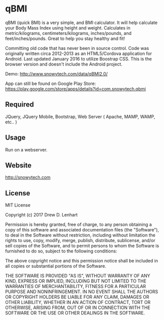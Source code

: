 qBMI
===============

qBMI (quick BMI) is a very simple, and BMI calculator. It will help calculate your Body Mass Index using height and weight. Calculates in metric/kilograms, centimeters/kilograms, inches/pounds, and feet/inches/pounds. Great to help you stay healthy and fit! 

Committing old code that has never been in source control.  Code was originally written circa 2012-2013 as an HTML5/Cordova application for Android.  Last updated January 2016 to utilize Boostrap CSS.  This is the browser version and doesn't include the Android project.

Demo:  http://www.snowytech.com/data/qBMI2.0/

App can still be found on Google Play Store:  https://play.google.com/store/apps/details?id=com.snowytech.qbmi


Required
--------
JQuery, JQuery Mobile, Bootstrap, Web Server ( Apache, MAMP, WAMP, etc.. )


Usage
-----

Run on a webserver.


Website
-------
http://snowytech.com


License
-------
MIT License

Copyright (c) 2017 Drew D. Lenhart

Permission is hereby granted, free of charge, to any person obtaining a copy
of this software and associated documentation files (the "Software"), to deal
in the Software without restriction, including without limitation the rights
to use, copy, modify, merge, publish, distribute, sublicense, and/or sell
copies of the Software, and to permit persons to whom the Software is
furnished to do so, subject to the following conditions:

The above copyright notice and this permission notice shall be included in all
copies or substantial portions of the Software.

THE SOFTWARE IS PROVIDED "AS IS", WITHOUT WARRANTY OF ANY KIND, EXPRESS OR
IMPLIED, INCLUDING BUT NOT LIMITED TO THE WARRANTIES OF MERCHANTABILITY,
FITNESS FOR A PARTICULAR PURPOSE AND NONINFRINGEMENT. IN NO EVENT SHALL THE
AUTHORS OR COPYRIGHT HOLDERS BE LIABLE FOR ANY CLAIM, DAMAGES OR OTHER
LIABILITY, WHETHER IN AN ACTION OF CONTRACT, TORT OR OTHERWISE, ARISING FROM,
OUT OF OR IN CONNECTION WITH THE SOFTWARE OR THE USE OR OTHER DEALINGS IN THE
SOFTWARE.